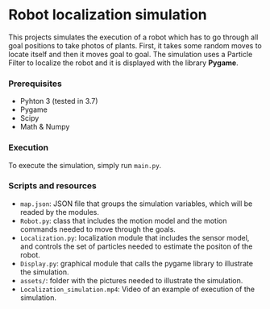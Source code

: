 # Robot localization simulation

This projects simulates the execution of a robot which has to go through all goal positions to take photos of plants. First, it takes some random moves to locate itself and then it moves goal to goal. The simulation uses a Particle Filter to localize the robot and it is displayed with the library **Pygame**.

### Prerequisites

- Pyhton 3 (tested in 3.7)
- Pygame
- Scipy
- Math & Numpy

### Execution

To execute the simulation, simply run ``main.py``.


### Scripts and resources

- ``map.json``: JSON file that groups the simulation variables, which will be readed by the modules.
- ``Robot.py``: class that includes the motion model and the motion commands needed to move through the goals.
- ``Localization.py``: localization module that includes the sensor model, and controls the set of particles needed to estimate the positon of the robot.
- ``Display.py``: graphical module that calls the pygame library to illustrate the simulation.
- ``assets/``: folder with the pictures needed to illustrate the simulation.
- ``Localization_simulation.mp4``: Video of an example of execution of the simulation.
